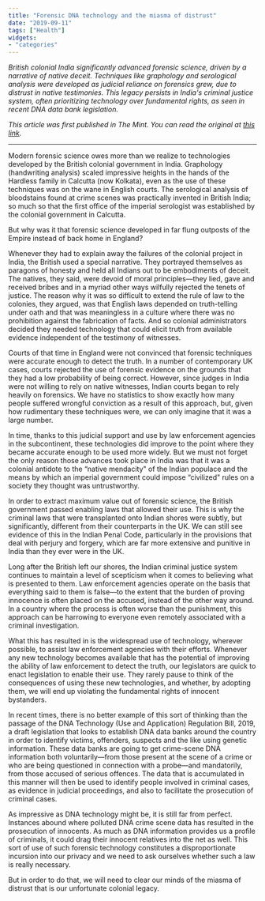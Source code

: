 ```yaml
---
title: "Forensic DNA technology and the miasma of distrust"
date: "2019-09-11"
tags: ["Health"]
widgets: 
- "categories"
---
```


*British colonial India significantly advanced forensic science, driven by a narrative of native deceit. Techniques like graphology and serological analysis were developed as judicial reliance on forensics grew, due to distrust in native testimonies. This legacy persists in India's criminal justice system, often prioritizing technology over fundamental rights, as seen in recent DNA data bank legislation.*
<!--more-->
*This article was first published in The Mint. You can read the original at [this link](https://www.livemint.com/opinion/online-views/forensic-dna-technology-and-the-miasma-of-distrust-1568138842038.html).*

---

Modern forensic science owes more than we realize to technologies developed by the British colonial government in India. Graphology (handwriting analysis) scaled impressive heights in the hands of the Hardless family in Calcutta (now Kolkata), even as the use of these techniques was on the wane in English courts. The serological analysis of bloodstains found at crime scenes was practically invented in British India; so much so that the first office of the imperial serologist was established by the colonial government in Calcutta.

But why was it that forensic science developed in far flung outposts of the Empire instead of back home in England?

Whenever they had to explain away the failures of the colonial project in India, the British used a special narrative. They portrayed themselves as paragons of honesty and held all Indians out to be embodiments of deceit. The natives, they said, were devoid of moral principles—they lied, gave and received bribes and in a myriad other ways wilfully rejected the tenets of justice. The reason why it was so difficult to extend the rule of law to the colonies, they argued, was that English laws depended on truth-telling under oath and that was meaningless in a culture where there was no prohibition against the fabrication of facts. And so colonial administrators decided they needed technology that could elicit truth from available evidence independent of the testimony of witnesses.

Courts of that time in England were not convinced that forensic techniques were accurate enough to detect the truth. In a number of contemporary UK cases, courts rejected the use of forensic evidence on the grounds that they had a low probability of being correct. However, since judges in India were not willing to rely on native witnesses, Indian courts began to rely heavily on forensics. We have no statistics to show exactly how many people suffered wrongful conviction as a result of this approach, but, given how rudimentary these techniques were, we can only imagine that it was a large number.

In time, thanks to this judicial support and use by law enforcement agencies in the subcontinent, these technologies did improve to the point where they became accurate enough to be used more widely. But we must not forget the only reason those advances took place in India was that it was a colonial antidote to the “native mendacity" of the Indian populace and the means by which an imperial government could impose “civilized" rules on a society they thought was untrustworthy.

In order to extract maximum value out of forensic science, the British government passed enabling laws that allowed their use. This is why the criminal laws that were transplanted onto Indian shores were subtly, but significantly, different from their counterparts in the UK. We can still see evidence of this in the Indian Penal Code, particularly in the provisions that deal with perjury and forgery, which are far more extensive and punitive in India than they ever were in the UK.

Long after the British left our shores, the Indian criminal justice system continues to maintain a level of scepticism when it comes to believing what is presented to them. Law enforcement agencies operate on the basis that everything said to them is false—to the extent that the burden of proving innocence is often placed on the accused, instead of the other way around. In a country where the process is often worse than the punishment, this approach can be harrowing to everyone even remotely associated with a criminal investigation.

What this has resulted in is the widespread use of technology, wherever possible, to assist law enforcement agencies with their efforts. Whenever any new technology becomes available that has the potential of improving the ability of law enforcement to detect the truth, our legislators are quick to enact legislation to enable their use. They rarely pause to think of the consequences of using these new technologies, and whether, by adopting them, we will end up violating the fundamental rights of innocent bystanders.

In recent times, there is no better example of this sort of thinking than the passage of the DNA Technology (Use and Application) Regulation Bill, 2019, a draft legislation that looks to establish DNA data banks around the country in order to identify victims, offenders, suspects and the like using genetic information. These data banks are going to get crime-scene DNA information both voluntarily—from those present at the scene of a crime or who are being questioned in connection with a probe—and mandatorily, from those accused of serious offences. The data that is accumulated in this manner will then be used to identify people involved in criminal cases, as evidence in judicial proceedings, and also to facilitate the prosecution of criminal cases.

As impressive as DNA technology might be, it is still far from perfect. Instances abound where polluted DNA crime scene data has resulted in the prosecution of innocents. As much as DNA information provides us a profile of criminals, it could drag their innocent relatives into the net as well. This sort of use of such forensic technology constitutes a disproportionate incursion into our privacy and we need to ask ourselves whether such a law is really necessary.

But in order to do that, we will need to clear our minds of the miasma of distrust that is our unfortunate colonial legacy.

